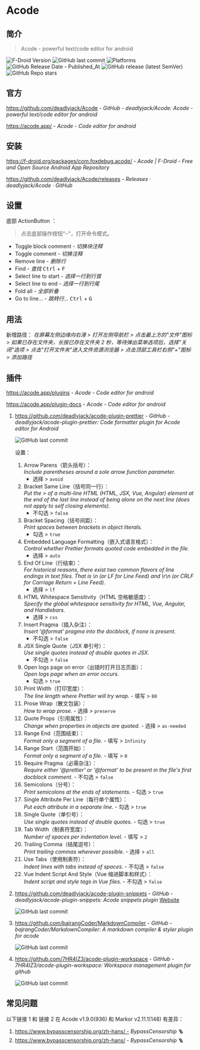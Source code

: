 # Acode

## 简介

> Acode - powerful text/code editor for android

![F-Droid Version](https://img.shields.io/f-droid/v/com.foxdebug.acode)
![GitHub last commit](https://img.shields.io/github/last-commit/deadlyjack/Acode?color=blue&logo=github)
![Platforms](https://img.shields.io/badge/platforms-Android-blue)
![GitHub Release Date - Published_At](https://img.shields.io/github/release-date/deadlyjack/Acode?display_date=published_at&logo=github)
![GitHub release (latest SemVer)](https://img.shields.io/github/v/release/deadlyjack/Acode?logo=github)
![GitHub Repo stars](https://img.shields.io/github/stars/deadlyjack/Acode?style=social)

## 官方

https://github.com/deadlyjack/Acode - *GitHub - deadlyjack/Acode: Acode - powerful text/code editor for android*

https://acode.app/ - *Acode - Code editor for android*

## 安装

https://f-droid.org/packages/com.foxdebug.acode/ - *Acode | F-Droid - Free and Open Source Android App Repository*

https://github.com/deadlyjack/Acode/releases - *Releases · deadlyjack/Acode · GitHub*

## 设置

底部 ActionButton ：

> 点击底部操作按钮“ⵈ”，打开命令模式。

- Toggle block comment - *切换块注释*
- Toggle comment - *切换注释*
- Remove line - *删除行*
- Find - *查找* <kbd>Ctrl</kbd> + <kbd>F</kbd>
- Select line to start - *选择一行到行首*
- Select line to end - *选择一行到行尾*
- Fold all - *全部折叠*
- Go to line... - *跳转行...* <kbd>Ctrl</kbd> + <kbd>G</kbd>

## 用法

新增路径： *在屏幕左侧边缘向右滑 > 打开左侧导航栏 > 点击最上方的"文件"图标 > 如果已存在文件夹，长按已存在文件夹 2 秒，等待弹出菜单选项后，选择"关闭"选项 > 点击"打开文件夹"进入文件资源浏览器 > 点击顶部工具栏右侧"+"图标 > 添加路径*

## 插件

https://acode.app/plugins - *Acode - Code editor for android*

https://acode.app/plugin-docs - *Acode - Code editor for android*

1. https://github.com/deadlyjack/acode-plugin-prettier - *GitHub - deadlyjack/acode-plugin-prettier: Code formatter plugin for Acode editor for Android*

    ![GitHub last commit](https://img.shields.io/github/last-commit/deadlyjack/acode-plugin-prettier?color=blue&logo=github)
    
    设置：
    
    1. Arrow Parens（箭头括号）：\
       _Include parentheses around a sole arrow function parameter._
       - 选择 > `avoid`
    2. Bracket Same Line（括号同一行）：\
       _Put the > of a multi-line HTML (HTML, JSX, Vue, Angular) element at the end of the last line instead of being alone on the next line (does not apply to self closing elements)._
       - 不勾选 > `false`
    3. Bracket Spacing（括号间距）：\
       _Print spaces between brackets in object literals._
       - 勾选 > `true`
    4. Embedded Language Formatting（嵌入式语言格式）：\
       _Control whether Prettier formats quoted code embedded in the file._
       - 选择 > `auto`
    5. End Of Line（行结束）：\
       _For historical reasons, there exist two common flavors of line endings in text files. That is \n (or LF for Line Feed) and \r\n (or CRLF for Carriage Return + Line Feed)._
       - 选择 > `lf`
    6. HTML Whitespace Sensitivity（HTML 空格敏感度）：\
       _Specify the global whitespace sensitivity for HTML, Vue, Angular, and Handlebars._
       - 选择 > `css`
    7. Insert Pragma（插入杂注）：\
       _Insert '@format' pragma into the docblock, if none is present._
       - 不勾选 > `false`
    8. JSX Single Quote（JSX 单引号）：\
       _Use single quotes instead of double quotes in JSX._
       - 不勾选 > `false`
    9. Open logs page on error（出错时打开日志页面）：\
       _Open logs page when an error occurs._
       - 勾选 > `true`
    10. Print Width（打印宽度）：\
       _The line length where Prettier will try wrap._
       - 填写 > `80`
    11. Prose Wrap（散文包装）：\
       _How to wrap prose._
       - 选择 > `preserve`
    12. Quote Props（引用属性）：\
       _Change when properties in objects are quoted._
       - 选择 > `as-needed`
    13. Range End（范围结束）：\
       _Format only a segment of a file._
       - 填写 > `Infinity`
    14. Range Start（范围开始）：\
       _Format only a segment of a file._
       - 填写 > `0`
    15. Require Pragma（必需杂注）：\
       _Require either '@prettier' or '@format' to be present in the file's first docblock comment._
       - 不勾选 > `false`
    16. Semicolons（分号）：\
       _Print semicolons at the ends of statements._
       - 勾选 > `true`
    17. Single Attribute Per Line（每行单个属性）：\
       _Put each attribute in a separate line._
       - 勾选 > `true`
    18. Single Quote（单引号）：\
       _Use single quotes instead of double quotes._
       - 勾选 > `true`
    19. Tab Width（制表符宽度）：\
       _Number of spaces per indentation level._
       - 填写 > `2`
    20. Trailing Comma（结尾逗号）：\
       _Print trailing commas wherever possible._
       - 选择 > `all`
    21. Use Tabs（使用制表符）：\
       _Indent lines with tabs instead of spaces._
       - 不勾选 > `false`
    22. Vue Indent Script And Style（Vue 缩进脚本和样式）：\
       _Indent script and style tags in Vue files._
       - 不勾选 > `false`

2. https://github.com/deadlyjack/acode-plugin-snippets - *GitHub - deadlyjack/acode-plugin-snippets: Acode snippets plugin* [Website](https://acode.app/plugin/acode.plugin.snippets)

    ![GitHub last commit](https://img.shields.io/github/last-commit/deadlyjack/acode-plugin-snippets?color=blue&logo=github)

3. https://github.com/bajrangCoder/MarkdownCompiler - *GitHub - bajrangCoder/MarkdownCompiler: A markdown compiler & styler plugin for acode*

    ![GitHub last commit](https://img.shields.io/github/last-commit/bajrangCoder/MarkdownCompiler?color=blue&logo=github)

4. https://github.com/7HR4IZ3/acode-plugin-workspace - *GitHub - 7HR4IZ3/acode-plugin-workspace: Workspace management plugin for github*

    ![GitHub last commit](https://img.shields.io/github/last-commit/7HR4IZ3/acode-plugin-workspace?color=blue&logo=github)

## 常见问题

以下链接 1 和 链接 2 在 Acode v1.9.0(936) 和 Markor v2.11.1(148) 有差异：

1. https://www.bypasscensorship.org/zh-hans/ - *BypassCensorship* 🪜
2. https://www.bypasscensorship.org/zh-hans/ - *BypassCensorship* 🪜
